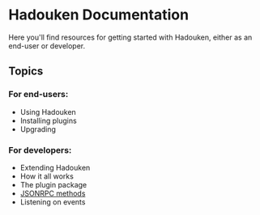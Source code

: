 # Hadouken Documentation

Here you'll find resources for getting started with Hadouken, either as an end-user or developer.

## Topics

### For end-users:

- Using Hadouken
 - Installing plugins
 - Upgrading

### For developers:

- Extending Hadouken
 - How it all works
 - The plugin package
 - [JSONRPC methods](extending/jsonrpcmethods.md)
 - Listening on events